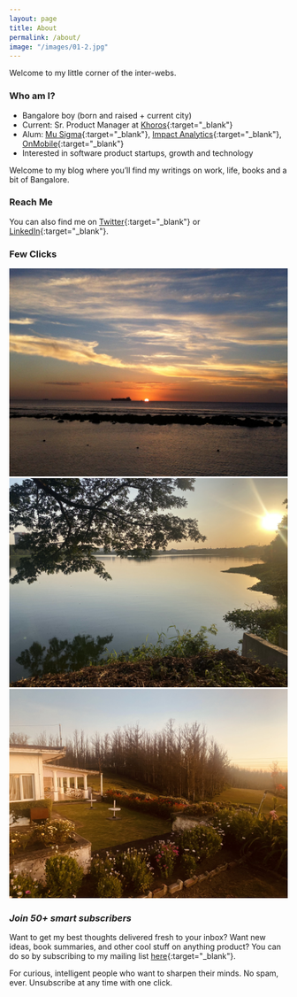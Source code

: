 ```yaml
---
layout: page
title: About
permalink: /about/
image: "/images/01-2.jpg"
---
```


Welcome to my little corner of the inter-webs.

### Who am I?

- Bangalore boy (born and raised + current city)
- Current: Sr. Product Manager at [Khoros](https://khoros.com){:target="\_blank"}
- Alum: [Mu Sigma](https://www.mu-sigma.com/){:target="\_blank"}, [Impact Analytics](https://www.impactanalytics.co/){:target="\_blank"}, [OnMobile](https://www.onmobile.com/){:target="\_blank"}
- Interested in software product startups, growth and technology

Welcome to my blog where you’ll find my writings on work, life, books and a bit of Bangalore.

### Reach Me

You can also find me on [Twitter](https://twitter.com/neerajhirani){:target="\_blank"} or [LinkedIn](https://linkedin.com/in/neerajhirani){:target="\_blank"}.

### Few Clicks

<div class="gallery-box">
  <div class="gallery">
    <img src="/images/102.jpg">
    <img src="/images/105.jpg">
    <img src="/images/107.jpg">
  </div>
  <em></em>
</div>

### _Join 50+ smart subscribers_

Want to get my best thoughts delivered fresh to your inbox? Want new ideas, book summaries, and other cool stuff on anything product? You can do so by subscribing to my mailing list [here](https://neerajhiranisnewsletter.paperform.co/){:target="\_blank"}.

For curious, intelligent people who want to sharpen their minds.
No spam, ever. Unsubscribe at any time with one click.
